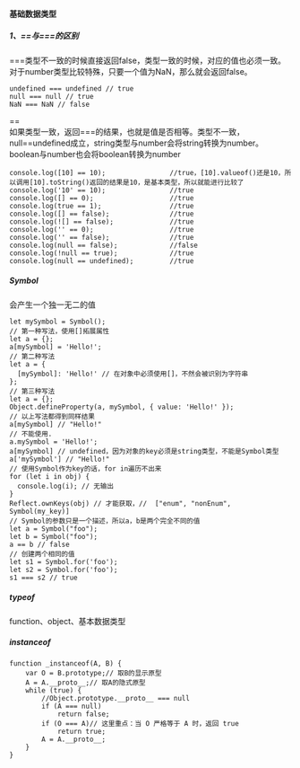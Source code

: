 #### 基础数据类型
##### 1、==与===的区别
===类型不一致的时候直接返回false，类型一致的时候，对应的值也必须一致。对于number类型比较特殊，只要一个值为NaN，那么就会返回false。
```
undefined === undefined // true
null === null // true
NaN === NaN // false
```
== <br/>
如果类型一致，返回===的结果，也就是值是否相等。类型不一致，null==undefined成立，string类型与number会将string转换为number。boolean与number也会将boolean转换为number
```
console.log([10] == 10);                //true，[10].valueof()还是10，所以调用[10].toString()返回的结果是10，是基本类型，所以就能进行比较了
console.log('10' == 10);                //true
console.log([] == 0);                   //true
console.log(true == 1);                 //true
console.log([] == false);               //true
console.log(![] == false);              //true
console.log('' == 0);                   //true
console.log('' == false);               //true
console.log(null == false);             //false
console.log(!null == true);             //true
console.log(null == undefined);         //true
```
##### Symbol
会产生一个独一无二的值
```
let mySymbol = Symbol();
// 第一种写法，使用[]拓展属性
let a = {};
a[mySymbol] = 'Hello!'; 
// 第二种写法
let a = {
  [mySymbol]: 'Hello!' // 在对象中必须使用[]，不然会被识别为字符串
};
// 第三种写法
let a = {};
Object.defineProperty(a, mySymbol, { value: 'Hello!' });
// 以上写法都得到同样结果
a[mySymbol] // "Hello!"
// 不能使用.
a.mySymbol = 'Hello!';
a[mySymbol] // undefined，因为对象的key必须是string类型，不能是Symbol类型
a['mySymbol'] // "Hello!"
// 使用Symbol作为key的话，for in遍历不出来
for (let i in obj) {
  console.log(i); // 无输出
}
Reflect.ownKeys(obj) // 才能获取，//  ["enum", "nonEnum", Symbol(my_key)]
// Symbol的参数只是一个描述，所以a，b是两个完全不同的值
let a = Symbol("foo");
let b = Symbol("foo");
a == b // false
// 创建两个相同的值
let s1 = Symbol.for('foo');
let s2 = Symbol.for('foo');
s1 === s2 // true
```
##### typeof
function、object、基本数据类型

##### instanceof
```
function _instanceof(A, B) {
    var O = B.prototype;// 取B的显示原型
    A = A.__proto__;// 取A的隐式原型
    while (true) {
        //Object.prototype.__proto__ === null
        if (A === null)
            return false;
        if (O === A)// 这里重点：当 O 严格等于 A 时，返回 true
            return true;
        A = A.__proto__;
    }
}
```

